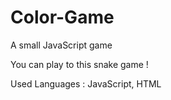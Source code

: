 # Color-Game

A small JavaScript game

You can play to this snake game !

Used Languages : JavaScript, HTML
